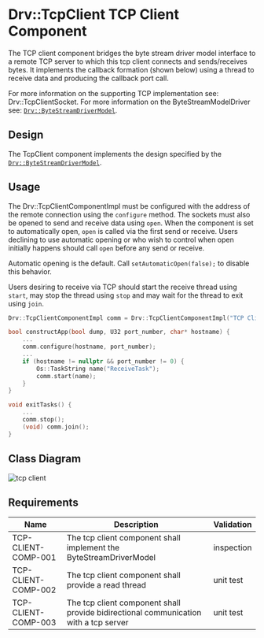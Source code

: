 # Drv::TcpClient TCP Client Component

The TCP client component bridges the byte stream driver model interface to a remote TCP server to which this tcp client
connects and sends/receives bytes. It implements the callback formation (shown below) using a thread to receive data
and producing the callback port call.

For more information on the supporting TCP implementation see: Drv::TcpClientSocket.
For more information on the ByteStreamModelDriver see: [`Drv::ByteStreamDriverModel`](../../ByteStreamDriverModel/docs/sdd.md).

## Design

The TcpClient component implements the design specified by the [`Drv::ByteStreamDriverModel`](../../ByteStreamDriverModel/docs/sdd.md).

## Usage

The Drv::TcpClientComponentImpl must be configured with the address of the remote connection using the `configure` method.
The sockets must also be opened to send and receive data using `open`. When the component is set to automatically open,
`open` is called via the first send or receive. Users declining to use automatic opening or who wish to control when open
initially happens should call `open` before any send or receive. 

Automatic opening is the default.  Call `setAutomaticOpen(false);` to disable this behavior.

Users desiring to receive via TCP should start the receive thread using `start`, may stop the thread using `stop` and may
wait for the thread to exit using `join`.

```c++
Drv::TcpClientComponentImpl comm = Drv::TcpClientComponentImpl("TCP Client");

bool constructApp(bool dump, U32 port_number, char* hostname) {
    ...
    comm.configure(hostname, port_number);
    ...
    if (hostname != nullptr && port_number != 0) {
        Os::TaskString name("ReceiveTask");
        comm.start(name);
    }
}

void exitTasks() {
    ...
    comm.stop();
    (void) comm.join();
}
```
## Class Diagram
![tcp client](./img/class_diagram_tcp_client.png)

## Requirements

| Name | Description | Validation |
|---|---|---|
| TCP-CLIENT-COMP-001 | The tcp client component shall implement the ByteStreamDriverModel  | inspection |
| TCP-CLIENT-COMP-002 | The tcp client component shall provide a read thread | unit test |
| TCP-CLIENT-COMP-003 | The tcp client component shall provide bidirectional communication with a tcp server | unit test |

